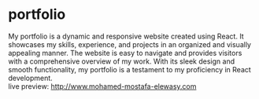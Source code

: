 # portfolio

My portfolio is a dynamic and responsive website created using React. It showcases my skills, experience, and projects in an organized and visually appealing manner. The website is easy to navigate and provides visitors with a comprehensive overview of my work. With its sleek design and smooth functionality, my portfolio is a testament to my proficiency in React development.
<br />
live preview: http://www.mohamed-mostafa-elewasy.com
